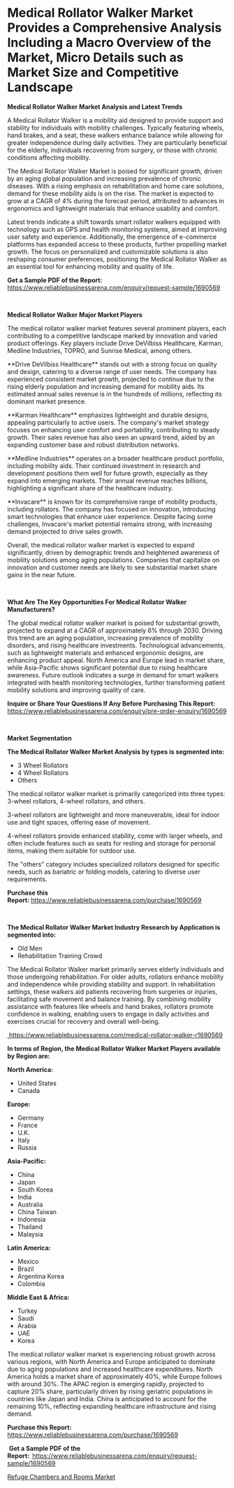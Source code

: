 <p><h1>Medical Rollator Walker Market Provides a Comprehensive Analysis Including a Macro Overview of the Market, Micro Details such as Market Size and Competitive Landscape</h1></p><p><strong>Medical Rollator Walker Market Analysis and Latest Trends</strong></p>
<p><p>A Medical Rollator Walker is a mobility aid designed to provide support and stability for individuals with mobility challenges. Typically featuring wheels, hand brakes, and a seat, these walkers enhance balance while allowing for greater independence during daily activities. They are particularly beneficial for the elderly, individuals recovering from surgery, or those with chronic conditions affecting mobility.</p><p>The Medical Rollator Walker Market is poised for significant growth, driven by an aging global population and increasing prevalence of chronic diseases. With a rising emphasis on rehabilitation and home care solutions, demand for these mobility aids is on the rise. The market is expected to grow at a CAGR of 4% during the forecast period, attributed to advances in ergonomics and lightweight materials that enhance usability and comfort.</p><p>Latest trends indicate a shift towards smart rollator walkers equipped with technology such as GPS and health monitoring systems, aimed at improving user safety and experience. Additionally, the emergence of e-commerce platforms has expanded access to these products, further propelling market growth. The focus on personalized and customizable solutions is also reshaping consumer preferences, positioning the Medical Rollator Walker as an essential tool for enhancing mobility and quality of life.</p></p>
<p><strong>Get a Sample PDF of the Report:&nbsp;</strong> <a href="https://www.reliablebusinessarena.com/enquiry/request-sample/1690569?utm_campaign=3101&utm_medium=2&utm_source=Github&utm_content=ia&utm_term=26032025&utm_id=medical-rollator-walker">https://www.reliablebusinessarena.com/enquiry/request-sample/1690569</a></p>
<p>&nbsp;</p>
<p><strong>Medical Rollator Walker Major Market Players</strong></p>
<p><p>The medical rollator walker market features several prominent players, each contributing to a competitive landscape marked by innovation and varied product offerings. Key players include Drive DeVilbiss Healthcare, Karman, Medline Industries, TOPRO, and Sunrise Medical, among others.</p><p>**Drive DeVilbiss Healthcare** stands out with a strong focus on quality and design, catering to a diverse range of user needs. The company has experienced consistent market growth, projected to continue due to the rising elderly population and increasing demand for mobility aids. Its estimated annual sales revenue is in the hundreds of millions, reflecting its dominant market presence.</p><p>**Karman Healthcare** emphasizes lightweight and durable designs, appealing particularly to active users. The company's market strategy focuses on enhancing user comfort and portability, contributing to steady growth. Their sales revenue has also seen an upward trend, aided by an expanding customer base and robust distribution networks.</p><p>**Medline Industries** operates on a broader healthcare product portfolio, including mobility aids. Their continued investment in research and development positions them well for future growth, especially as they expand into emerging markets. Their annual revenue reaches billions, highlighting a significant share of the healthcare industry.</p><p>**Invacare** is known for its comprehensive range of mobility products, including rollators. The company has focused on innovation, introducing smart technologies that enhance user experience. Despite facing some challenges, Invacare's market potential remains strong, with increasing demand projected to drive sales growth.</p><p>Overall, the medical rollator walker market is expected to expand significantly, driven by demographic trends and heightened awareness of mobility solutions among aging populations. Companies that capitalize on innovation and customer needs are likely to see substantial market share gains in the near future.</p></p>
<p>&nbsp;</p>
<p><strong>What Are The Key Opportunities For Medical Rollator Walker Manufacturers?</strong></p>
<p><p>The global medical rollator walker market is poised for substantial growth, projected to expand at a CAGR of approximately 6% through 2030. Driving this trend are an aging population, increasing prevalence of mobility disorders, and rising healthcare investments. Technological advancements, such as lightweight materials and enhanced ergonomic designs, are enhancing product appeal. North America and Europe lead in market share, while Asia-Pacific shows significant potential due to rising healthcare awareness. Future outlook indicates a surge in demand for smart walkers integrated with health monitoring technologies, further transforming patient mobility solutions and improving quality of care.</p></p>
<p><strong>Inquire or Share Your Questions If Any Before Purchasing This Report:</strong> <a href="https://www.reliablebusinessarena.com/enquiry/pre-order-enquiry/1690569?utm_campaign=3101&utm_medium=2&utm_source=Github&utm_content=ia&utm_term=26032025&utm_id=medical-rollator-walker">https://www.reliablebusinessarena.com/enquiry/pre-order-enquiry/1690569</a></p>
<p>&nbsp;</p>
<p><strong>Market Segmentation</strong></p>
<p><strong>The Medical Rollator Walker Market Analysis by types is segmented into:</strong></p>
<p><ul><li>3 Wheel Rollators</li><li>4 Wheel Rollators</li><li>Others</li></ul></p>
<p><p>The medical rollator walker market is primarily categorized into three types: 3-wheel rollators, 4-wheel rollators, and others. </p><p>3-wheel rollators are lightweight and more maneuverable, ideal for indoor use and tight spaces, offering ease of movement. </p><p>4-wheel rollators provide enhanced stability, come with larger wheels, and often include features such as seats for resting and storage for personal items, making them suitable for outdoor use. </p><p>The "others" category includes specialized rollators designed for specific needs, such as bariatric or folding models, catering to diverse user requirements.</p></p>
<p><strong>Purchase this Report:&nbsp;</strong><a href="https://www.reliablebusinessarena.com/purchase/1690569?utm_campaign=3101&utm_medium=2&utm_source=Github&utm_content=ia&utm_term=26032025&utm_id=medical-rollator-walker">https://www.reliablebusinessarena.com/purchase/1690569</a></p>
<p>&nbsp;</p>
<p><strong>The Medical Rollator Walker Market Industry Research by Application is segmented into:</strong></p>
<p><ul><li>Old Men</li><li>Rehabilitation Training Crowd</li></ul></p>
<p><p>The Medical Rollator Walker market primarily serves elderly individuals and those undergoing rehabilitation. For older adults, rollators enhance mobility and independence while providing stability and support. In rehabilitation settings, these walkers aid patients recovering from surgeries or injuries, facilitating safe movement and balance training. By combining mobility assistance with features like wheels and hand brakes, rollators promote confidence in walking, enabling users to engage in daily activities and exercises crucial for recovery and overall well-being.</p></p>
<p><a href="https://www.reliablebusinessarena.com/medical-rollator-walker-r1690569?utm_campaign=3101&utm_medium=2&utm_source=Github&utm_content=ia&utm_term=26032025&utm_id=medical-rollator-walker">&nbsp;https://www.reliablebusinessarena.com/medical-rollator-walker-r1690569</a></p>
<p><strong>In terms of Region, the Medical Rollator Walker Market Players available by Region are:</strong></p>
<p>
    <p> <strong> North America: </strong>
        <ul>
            <li>United States</li>
            <li>Canada</li>
        </ul>
        </p> 
    <p> <strong> Europe: </strong>
        <ul>
            <li>Germany</li>
            <li>France</li>
            <li>U.K.</li>
            <li>Italy</li>
            <li>Russia</li>
        </ul>
        </p> 
    <p> <strong> Asia-Pacific: </strong>
        <ul>
            <li>China</li>
            <li>Japan</li>
            <li>South Korea</li>
            <li>India</li>
            <li>Australia</li>
            <li>China Taiwan</li>
            <li>Indonesia</li>
            <li>Thailand</li>
            <li>Malaysia</li>
        </ul>
        </p> 
    <p> <strong> Latin America: </strong>
        <ul>
            <li>Mexico</li>
            <li>Brazil</li>
            <li>Argentina Korea</li>
            <li>Colombia</li>
        </ul>
        </p> 
    <p> <strong> Middle East & Africa: </strong>
        <ul>
            <li>Turkey</li>
            <li>Saudi</li>
            <li>Arabia</li>
            <li>UAE</li>
            <li>Korea</li>
        </ul>
    </p>
    </p>
<p><p>The medical rollator walker market is experiencing robust growth across various regions, with North America and Europe anticipated to dominate due to aging populations and increased healthcare expenditures. North America holds a market share of approximately 40%, while Europe follows with around 30%. The APAC region is emerging rapidly, projected to capture 20% share, particularly driven by rising geriatric populations in countries like Japan and India. China is anticipated to account for the remaining 10%, reflecting expanding healthcare infrastructure and rising demand.</p></p>
<p><strong>Purchase this Report: </strong><a href="https://www.reliablebusinessarena.com/purchase/1690569?utm_campaign=3101&utm_medium=2&utm_source=Github&utm_content=ia&utm_term=26032025&utm_id=medical-rollator-walker">https://www.reliablebusinessarena.com/purchase/1690569</a></p>
<p>&nbsp;<strong>Get a Sample PDF of the Report:&nbsp;&nbsp;</strong><a href="https://www.reliablebusinessarena.com/enquiry/request-sample/1690569?utm_campaign=3101&utm_medium=2&utm_source=Github&utm_content=ia&utm_term=26032025&utm_id=medical-rollator-walker">https://www.reliablebusinessarena.com/enquiry/request-sample/1690569</a></p>
<p><strong></strong></p>
<p><p><a href="https://github.com/marlanamarvn/Market-Research-Report-List-1/blob/main/refuge-chambers-and-rooms-market.md?utm_campaign=3101&utm_medium=2&utm_source=Github&utm_content=ia&utm_term=26032025&utm_id=medical-rollator-walker">Refuge Chambers and Rooms Market</a></p></p>